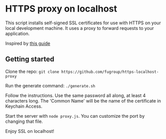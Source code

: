 # HTTPS proxy on localhost
This script installs self-signed SSL certificates for use with HTTPS on your local development machine. It uses a proxy to forward requests to your application.

Inspired by [this guide](https://medium.freecodecamp.org/how-to-get-https-working-on-your-local-development-environment-in-5-minutes-7af615770eec)

## Getting started
Clone the repo:
`git clone https://github.com/fugroup/https-localhost-proxy`

Run the generate command:
`./generate.sh`

Follow the instructions. Use the same password all along, at least 4 characters long. The 'Common Name' will be the name of the certificate in Keychain Access.

Start the server with `node proxy.js`. You can customize the port by changing that file.

Enjoy SSL on localhost!
